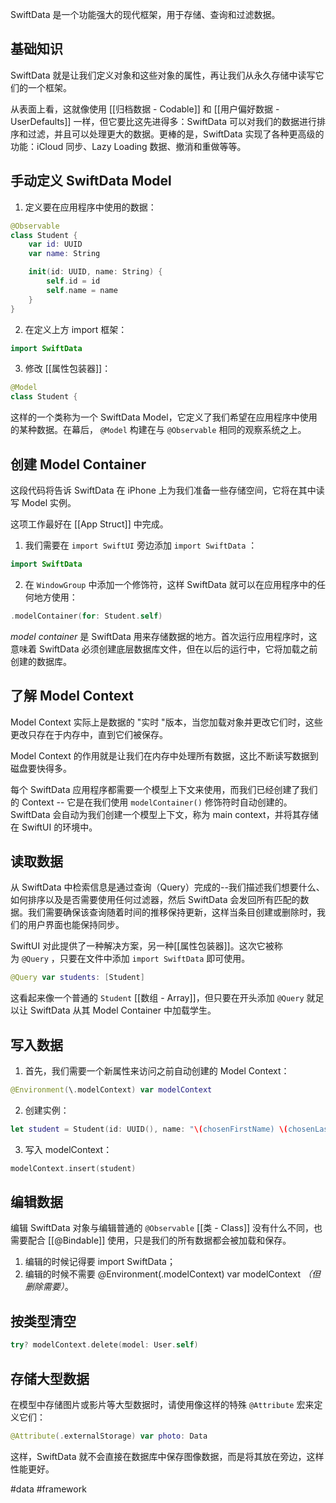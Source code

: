 SwiftData 是一个功能强大的现代框架，用于存储、查询和过滤数据。

## 基础知识

SwiftData 就是让我们定义对象和这些对象的属性，再让我们从永久存储中读写它们的一个框架。

从表面上看，这就像使用 [[归档数据 - Codable]] 和 [[用户偏好数据 - UserDefaults]] 一样，但它要比这先进得多：SwiftData 可以对我们的数据进行排序和过滤，并且可以处理更大的数据。更棒的是，SwiftData 实现了各种更高级的功能：iCloud 同步、Lazy Loading 数据、撤消和重做等等。

## 手动定义 SwiftData Model

1. 定义要在应用程序中使用的数据：

```swift
@Observable
class Student {
    var id: UUID
    var name: String

    init(id: UUID, name: String) {
        self.id = id
        self.name = name
    }
}
```

2. 在定义上方 import 框架：

```swift
import SwiftData
```

3. 修改 [[属性包装器]]：

```swift
@Model
class Student {
```

这样的一个类称为一个 SwiftData Model，它定义了我们希望在应用程序中使用的某种数据。在幕后， `@Model` 构建在与 `@Observable` 相同的观察系统之上。

## 创建 Model Container

这段代码将告诉 SwiftData 在 iPhone 上为我们准备一些存储空间，它将在其中读写 Model 实例。

这项工作最好在 [[App Struct]] 中完成。

1. 我们需要在 `import SwiftUI` 旁边添加 `import SwiftData` ：

```swift
import SwiftData
```

2. 在 `WindowGroup` 中添加一个修饰符，这样 SwiftData 就可以在应用程序中的任何地方使用：

```swift
.modelContainer(for: Student.self)    
```

_model container_ 是 SwiftData 用来存储数据的地方。首次运行应用程序时，这意味着 SwiftData 必须创建底层数据库文件，但在以后的运行中，它将加载之前创建的数据库。

## 了解 Model Context

Model Context 实际上是数据的 "实时 "版本，当您加载对象并更改它们时，这些更改只存在于内存中，直到它们被保存。

Model Context 的作用就是让我们在内存中处理所有数据，这比不断读写数据到磁盘要快得多。

每个 SwiftData 应用程序都需要一个模型上下文来使用，而我们已经创建了我们的 Context -- 它是在我们使用 `modelContainer()` 修饰符时自动创建的。SwiftData 会自动为我们创建一个模型上下文，称为 main context，并将其存储在 SwiftUI 的环境中。

## 读取数据

从 SwiftData 中检索信息是通过查询（Query）完成的--我们描述我们想要什么、如何排序以及是否需要使用任何过滤器，然后 SwiftData 会发回所有匹配的数据。我们需要确保该查询随着时间的推移保持更新，这样当条目创建或删除时，我们的用户界面也能保持同步。

SwiftUI 对此提供了一种解决方案，另一种[[属性包装器]]。这次它被称为 `@Query` ，只要在文件中添加 `import SwiftData` 即可使用。

```swift
@Query var students: [Student]
```

这看起来像一个普通的 `Student` [[数组 - Array]]，但只要在开头添加 `@Query` 就足以让 SwiftData 从其 Model Container 中加载学生。

## 写入数据

1. 首先，我们需要一个新属性来访问之前自动创建的 Model Context：

```swift
@Environment(\.modelContext) var modelContext
```

2. 创建实例：

```swift
let student = Student(id: UUID(), name: "\(chosenFirstName) \(chosenLastName)")
```

3. 写入 modelContext：

```swift
modelContext.insert(student)
```

## 编辑数据

编辑 SwiftData 对象与编辑普通的 `@Observable` [[类 - Class]] 没有什么不同，也需要配合 [[@Bindable]] 使用，只是我们的所有数据都会被加载和保存。

1. 编辑的时候记得要 import SwiftData；
2. 编辑的时候不需要 @Environment(\.modelContext) var modelContext *（但删除需要）*。

## 按类型清空

```swift
try? modelContext.delete(model: User.self)
```

## 存储大型数据

在模型中存储图片或影片等大型数据时，请使用像这样的特殊 `@Attribute` 宏来定义它们：

```swift
@Attribute(.externalStorage) var photo: Data
```

这样，SwiftData 就不会直接在数据库中保存图像数据，而是将其放在旁边，这样性能更好。

#data #framework